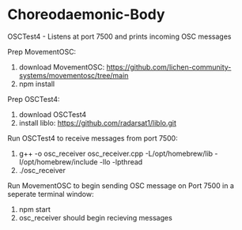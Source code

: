 # Choreodaemonic-Body

OSCTest4 - Listens at port 7500 and prints incoming OSC messages

Prep MovementOSC:
1) download MovementOSC: https://github.com/lichen-community-systems/movementosc/tree/main 
2) npm install

Prep OSCTest4:
1) download OSCTest4
2) install liblo: https://github.com/radarsat1/liblo.git

Run OSCTest4 to receive messages from port 7500:
1) g++ -o osc_receiver osc_receiver.cpp -L/opt/homebrew/lib -I/opt/homebrew/include -llo -lpthread
2) ./osc_receiver

Run MovementOSC to begin sending OSC message on Port 7500 in a seperate terminal window:
1) npm start
2) osc_receiver should begin recieving messages
